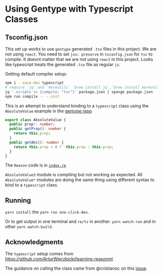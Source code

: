 # Using Gentype with Typescript Classes

## Tsconfig.json

This set up works to use `gentype` generated `.tsx` files in this project. We are not using `react`.
You need to set `jsx: preserve` in `tsconfig.json` for `tsc` to compile. It doesnt matter that we are not using `react` in this project. Looks like typescript treats the generated `.tsx` file as regular `js`.

Getting default compiler setup:

```sh
npm i --save-dev typescript
# require `jq` and `moreutils` `brew install jq`,`brew install moreutils`
jq '.scripts += {compile: "tsc"}' package.json | sponge package.json
npm run compile -- --init
```

This is an attempt to understand binding to a `typescript` class using the `AbsoluteValue` example in the [gentype repo](https://github.com/cristianoc/genType/blob/master/examples/typescript-react-example/src/MyMath.ts)

```ts
export class AbsoluteValue {
  public prop!: number;
  public getProp(): number {
    return this.prop;
  }
  public getAbs(): number {
    return this.prop < 0 ? -this.prop : this.prop;
  }
}
```

The `Reason` code is in [`index.re`](./src/index.re)

`AbsoluteValue3` module is compiling but not working as expected. All `AbsoluteValue*` modules are doing the same thing using different syntax to bind to a `typescript` class.

## Running

`yarn install` the `yarn run one-click-dev`.

Or to get output in one terminal and `re/ts` in another.
`yarn watch-run` and in other `yarn watch-build`.

## Acknowledgments

The `typescript` setup comes from <https://github.com/ArturWierzbicki/learning-reasonml>.

The guidance on calling the class came from @cristianoc on this [issue](https://github.com/cristianoc/genType/issues/400#issuecomment-604508110).
